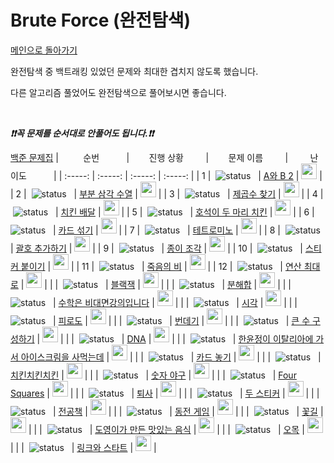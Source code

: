 # Brute Force (완전탐색)

[메인으로 돌아가기](https://github.com/tony9402/baekjoon)

완전탐색 중 백트래킹 있었던 문제와 최대한 겹치지 않도록 했습니다.

다른 알고리즘 풀었어도 완전탐색으로 풀어보시면 좋습니다.

<br>

***❗️❗️꼭 문제를 순서대로 안풀어도 됩니다.❗️❗️***

[백준 문제집](https://www.acmicpc.net/workbook/view/7271)
| 	          순번          	 |	        진행 상황         	|	        문제 이름         	|	         난이도          	|
| 	 :-----: 	 |	 :-----: 	|	 :-----: 	|	 :-----: 	|
| 	1	 |	  ![status][ToDo]  	|	 <a href="https://www.acmicpc.net/problem/12919" target="_blank">A와 B 2</a> 	|	 <img height="25px" width="25px" src="https://static.solved.ac/tier_small/11.svg"/> 	|
| 	2	 |	  ![status][ToDo]  	|	 <a href="https://www.acmicpc.net/problem/1548" target="_blank">부분 삼각 수열</a> 	|	 <img height="25px" width="25px" src="https://static.solved.ac/tier_small/11.svg"/> 	|
| 	3	 |	  ![status][ToDo]  	|	 <a href="https://www.acmicpc.net/problem/1025" target="_blank">제곱수 찾기</a> 	|	 <img height="25px" width="25px" src="https://static.solved.ac/tier_small/11.svg"/> 	|
| 	4	 |	  ![status][ToDo]  	|	 <a href="https://www.acmicpc.net/problem/15686" target="_blank">치킨 배달</a> 	|	 <img height="25px" width="25px" src="https://static.solved.ac/tier_small/11.svg"/> 	|
| 	5	 |	  ![status][ToDo]  	|	 <a href="https://www.acmicpc.net/problem/21278" target="_blank">호석이 두 마리 치킨</a> 	|	 <img height="25px" width="25px" src="https://static.solved.ac/tier_small/11.svg"/> 	|
| 	6	 |	  ![status][ToDo]  	|	 <a href="https://www.acmicpc.net/problem/21315" target="_blank">카드 섞기</a> 	|	 <img height="25px" width="25px" src="https://static.solved.ac/tier_small/11.svg"/> 	|
| 	7	 |	  ![status][ToDo]  	|	 <a href="https://www.acmicpc.net/problem/14500" target="_blank">테트로미노</a> 	|	 <img height="25px" width="25px" src="https://static.solved.ac/tier_small/12.svg"/> 	|
| 	8	 |	  ![status][ToDo]  	|	 <a href="https://www.acmicpc.net/problem/16637" target="_blank">괄호 추가하기</a> 	|	 <img height="25px" width="25px" src="https://static.solved.ac/tier_small/13.svg"/> 	|
| 	9	 |	  ![status][ToDo]  	|	 <a href="https://www.acmicpc.net/problem/14391" target="_blank">종이 조각</a> 	|	 <img height="25px" width="25px" src="https://static.solved.ac/tier_small/13.svg"/> 	|
| 	10	 |	  ![status][ToDo]  	|	 <a href="https://www.acmicpc.net/problem/18808" target="_blank">스티커 붙이기</a> 	|	 <img height="25px" width="25px" src="https://static.solved.ac/tier_small/13.svg"/> 	|
| 	11	 |	  ![status][ToDo]  	|	 <a href="https://www.acmicpc.net/problem/22944" target="_blank">죽음의 비</a> 	|	 <img height="25px" width="25px" src="https://static.solved.ac/tier_small/13.svg"/> 	|
| 	12	 |	  ![status][ToDo]  	|	 <a href="https://www.acmicpc.net/problem/21943" target="_blank">연산 최대로</a> 	|	 <img height="25px" width="25px" src="https://static.solved.ac/tier_small/14.svg"/> 	|
| 		 |	  ![status][ToDo]  	|	 <a href="https://www.acmicpc.net/problem/2798" target="_blank">블랙잭</a> 	|	 <img height="25px" width="25px" src="https://static.solved.ac/tier_small/4.svg"/> 	|
| 		 |	  ![status][ToDo]  	|	 <a href="https://www.acmicpc.net/problem/2231" target="_blank">분해합</a> 	|	 <img height="25px" width="25px" src="https://static.solved.ac/tier_small/4.svg"/> 	|
| 		 |	  ![status][ToDo]  	|	 <a href="https://www.acmicpc.net/problem/19532" target="_blank">수학은 비대면강의입니다</a> 	|	 <img height="25px" width="25px" src="https://static.solved.ac/tier_small/4.svg"/> 	|
| 		 |	  ![status][ToDo]  	|	 <a href="https://www.acmicpc.net/problem/18312" target="_blank">시각</a> 	|	 <img height="25px" width="25px" src="https://static.solved.ac/tier_small/4.svg"/> 	|
| 		 |	  ![status][ToDo]  	|	 <a href="https://www.acmicpc.net/problem/22864" target="_blank">피로도</a> 	|	 <img height="25px" width="25px" src="https://static.solved.ac/tier_small/4.svg"/> 	|
| 		 |	  ![status][ToDo]  	|	 <a href="https://www.acmicpc.net/problem/15721" target="_blank">번데기</a> 	|	 <img height="25px" width="25px" src="https://static.solved.ac/tier_small/6.svg"/> 	|
| 		 |	  ![status][ToDo]  	|	 <a href="https://www.acmicpc.net/problem/18511" target="_blank">큰 수 구성하기</a> 	|	 <img height="25px" width="25px" src="https://static.solved.ac/tier_small/6.svg"/> 	|
| 		 |	  ![status][ToDo]  	|	 <a href="https://www.acmicpc.net/problem/1969" target="_blank">DNA</a> 	|	 <img height="25px" width="25px" src="https://static.solved.ac/tier_small/7.svg"/> 	|
| 		 |	  ![status][ToDo]  	|	 <a href="https://www.acmicpc.net/problem/2422" target="_blank">한윤정이 이탈리아에 가서 아이스크림을 사먹는데</a> 	|	 <img height="25px" width="25px" src="https://static.solved.ac/tier_small/7.svg"/> 	|
| 		 |	  ![status][ToDo]  	|	 <a href="https://www.acmicpc.net/problem/5568" target="_blank">카드 놓기</a> 	|	 <img height="25px" width="25px" src="https://static.solved.ac/tier_small/7.svg"/> 	|
| 		 |	  ![status][ToDo]  	|	 <a href="https://www.acmicpc.net/problem/16439" target="_blank">치킨치킨치킨</a> 	|	 <img height="25px" width="25px" src="https://static.solved.ac/tier_small/7.svg"/> 	|
| 		 |	  ![status][ToDo]  	|	 <a href="https://www.acmicpc.net/problem/2503" target="_blank">숫자 야구</a> 	|	 <img height="25px" width="25px" src="https://static.solved.ac/tier_small/8.svg"/> 	|
| 		 |	  ![status][ToDo]  	|	 <a href="https://www.acmicpc.net/problem/17626" target="_blank">Four Squares</a> 	|	 <img height="25px" width="25px" src="https://static.solved.ac/tier_small/8.svg"/> 	|
| 		 |	  ![status][ToDo]  	|	 <a href="https://www.acmicpc.net/problem/14501" target="_blank">퇴사</a> 	|	 <img height="25px" width="25px" src="https://static.solved.ac/tier_small/8.svg"/> 	|
| 		 |	  ![status][ToDo]  	|	 <a href="https://www.acmicpc.net/problem/16937" target="_blank">두 스티커</a> 	|	 <img height="25px" width="25px" src="https://static.solved.ac/tier_small/8.svg"/> 	|
| 		 |	  ![status][ToDo]  	|	 <a href="https://www.acmicpc.net/problem/16508" target="_blank">전공책</a> 	|	 <img height="25px" width="25px" src="https://static.solved.ac/tier_small/8.svg"/> 	|
| 		 |	  ![status][ToDo]  	|	 <a href="https://www.acmicpc.net/problem/9079" target="_blank">동전 게임</a> 	|	 <img height="25px" width="25px" src="https://static.solved.ac/tier_small/9.svg"/> 	|
| 		 |	  ![status][ToDo]  	|	 <a href="https://www.acmicpc.net/problem/14620" target="_blank">꽃길</a> 	|	 <img height="25px" width="25px" src="https://static.solved.ac/tier_small/9.svg"/> 	|
| 		 |	  ![status][ToDo]  	|	 <a href="https://www.acmicpc.net/problem/2961" target="_blank">도영이가 만든 맛있는 음식</a> 	|	 <img height="25px" width="25px" src="https://static.solved.ac/tier_small/9.svg"/> 	|
| 		 |	  ![status][ToDo]  	|	 <a href="https://www.acmicpc.net/problem/2615" target="_blank">오목</a> 	|	 <img height="25px" width="25px" src="https://static.solved.ac/tier_small/10.svg"/> 	|
| 		 |	  ![status][ToDo]  	|	 <a href="https://www.acmicpc.net/problem/15661" target="_blank">링크와 스타트</a> 	|	 <img height="25px" width="25px" src="https://static.solved.ac/tier_small/10.svg"/> 	|


[TODO]: https://img.shields.io/badge/-TODO-DFFD26
[DOING]: https://img.shields.io/badge/-DOING-31AE0F
[DONE]: https://img.shields.io/badge/-DONE-0885CC

